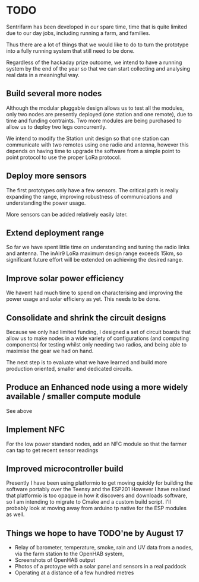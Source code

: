 # TODO

Sentrifarm has been developed in our spare time, time that is quite limited due to our day jobs, including running a farm, and families.

Thus there are a lot of things that we would like to do to turn the prototype into a fully running system that still need to be done.

Regardless of the hackaday prize outcome, we intend to have a running system by the end of the year so that we can start collecting and analysing real data in a meaningful way.

## Build several more nodes

Although the modular pluggable design allows us to test all the modules, only two nodes are presently deployed (one station and one remote), due to time and funding contraints. Two more modules are being purchased to allow us to deploy two legs concurrently.

We intend to modify the Station unit design so that one station can communicate with two remotes using one radio and antenna, however this depends on having time to upgrade the software from a simple point to point protocol to use the proper LoRa protocol.

## Deploy more sensors

The first prototypes only have a few sensors. The critical path is really expanding the range, improving robustness of communications and understanding the power usage.

More sensors can be added relatively easily later.

## Extend deployment range

So far we have spent little time on understanding and tuning the radio links and antenna.
The inAir9 LoRa maximum design range exceeds 15km, so significant future effort will be extended on achieving the desired range.

## Improve solar power efficiency

We havent had much time to spend on characterising and improving the power usage and solar efficieny as yet. This needs to be done.

## Consolidate and shrink the circuit designs

Because we only had limited funding, I designed a set of circuit boards that allow us to make nodes in a wide variety of configurations (and computing components) for testing whilst only needing two radios, and being able to maximise the gear we had on hand.

The next step is to evaluate what we have learned and build more production oriented, smaller and dedicated circuits.

## Produce an Enhanced node using a more widely available / smaller compute module

See above

## Implement NFC

For the low power standard nodes, add an NFC module so that the farmer can tap to get recent sensor readings

## Improved microcontroller build

Presently I have been using platformio to get moving quickly for building the software portably over the Teensy and the ESP201
However I have realised that platformio is too opaque in how it discovers and downloads software, so I am intending to migrate to
Cmake and a custom build script. I'll probably look at moving away from arduino tp native for the ESP modules as well.

## Things we hope to have TODO'ne by August 17

* Relay of barometer, temperature, smoke, rain and UV data from a nodes, via the farm station to the OpenHAB system,
* Screenshots of OpenHAB output
* Photos of a protoype with a solar panel and sensors in a real paddock
* Operating at a distance of a few hundred metres

